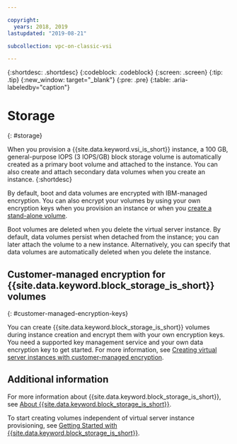 ```yaml
---

copyright:
  years: 2018, 2019
lastupdated: "2019-08-21"

subcollection: vpc-on-classic-vsi

---
```


{:shortdesc: .shortdesc}
{:codeblock: .codeblock}
{:screen: .screen}
{:tip: .tip}
{:new_window: target="_blank"}
{:pre: .pre}
{:table: .aria-labeledby="caption"}


# Storage
{: #storage}

When you provision a {{site.data.keyword.vsi_is_short}} instance, a 100 GB, general-purpose IOPS (3 IOPS/GB) block storage volume is 
automatically created as a primary boot volume and attached to the instance. You can also create and attach secondary data volumes when you create an instance.
{:shortdesc}

By default, boot and data volumes are encrypted with IBM-managed encryption. You can also encrypt your volumes by using your own encryption keys when you provision an instance or when you [create a stand-alone volume](/docs/vpc-on-classic-block-storage?topic=vpc-on-classic-block-storage-block-storage-encryption).  

Boot volumes are deleted when you delete the virtual server instance. By default, data volumes persist when detached from the instance; you can later attach the volume to a new instance. Alternatively, you can specify that data volumes are automatically deleted when you delete the instance. 

## Customer-managed encryption for {{site.data.keyword.block_storage_is_short}} volumes  
{: #customer-managed-encryption-keys}

You can create {{site.data.keyword.block_storage_is_short}} volumes during instance creation and encrypt them with your own encryption keys. You need a supported key management service and your own data encryption key to get started. For more information, see [Creating virtual server instances with customer-managed encryption](/docs/vpc-on-classic-vsi?topic=vpc-on-classic-vsi-creating-instances-byok).

## Additional information

For more information about {{site.data.keyword.block_storage_is_short}}, see [About {{site.data.keyword.block_storage_is_short}}](/docs/vpc-on-classic-block-storage?topic=vpc-on-classic-block-storage-block-storage-about).

To start creating volumes independent of virtual server instance provisioning, see [Getting Started with {{site.data.keyword.block_storage_is_short}}](/docs/vpc-on-classic-block-storage?topic=vpc-on-classic-block-storage-getting-started).

